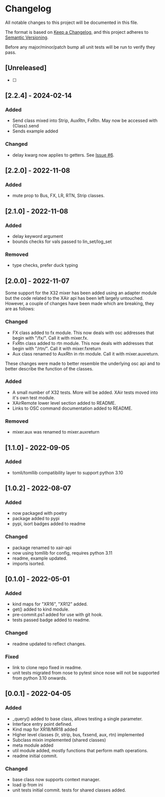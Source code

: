 # Changelog

All notable changes to this project will be documented in this file.

The format is based on [Keep a Changelog](https://keepachangelog.com/en/1.0.0/),
and this project adheres to [Semantic Versioning](https://semver.org/spec/v2.0.0.html).

Before any major/minor/patch bump all unit tests will be run to verify they pass.

## [Unreleased]

- [ ]

## [2.2.4] - 2024-02-14

### Added

- Send class mixed into Strip, AuxRtn, FxRtn. May now be accessed with {Class}.send
- Sends example added

### Changed

- delay kwarg now applies to getters. See [Issue #6](https://github.com/onyx-and-iris/xair-api-python/issues/6).

## [2.2.0] - 2022-11-08

### Added

- mute prop to Bus, FX, LR, RTN, Strip classes.

## [2.1.0] - 2022-11-08

### Added

- delay keyword argument
- bounds checks for vals passed to lin_set/log_set

### Removed

- type checks, prefer duck typing

## [2.0.0] - 2022-11-07

Some support for the X32 mixer has been added using an adapter module but the code related to the XAir api has been left largely untouched.
However, a couple of changes have been made which are breaking, they are as follows:

### Changed

- FX class added to fx module. This now deals with osc addresses that begin with "/fx/". Call it with mixer.fx.
- FxRtn class added to rtn module. This now deals with addresses that begin with "/rtn/". Call it with mixer.fxreturn
- Aux class renamed to AuxRtn in rtn module. Call it with mixer.auxreturn.

These changes were made to better resemble the underlying osc api and to better describe the function of the classes.

### Added

- A small number of X32 tests. More will be added. XAir tests moved into it's own test module.
- XAirRemote lower level section added to README.
- Links to OSC command documentation added to README.

### Removed

- mixer.aux was renamed to mixer.auxreturn

## [1.1.0] - 2022-09-05

### Added

- tomli/tomllib compatibility layer to support python 3.10

## [1.0.2] - 2022-08-07

### Added

- now packaged with poetry
- package added to pypi
- pypi, isort badges added to readme

### Changed

- package renamed to xair-api
- now using tomllib for config, requires python 3.11
- readme, example updated.
- imports isorted.

## [0.1.0] - 2022-05-01

### Added

- kind maps for "XR16", "XR12" added.
- get() added to kind module.
- pre-commit.ps1 added for use with git hook.
- tests passed badge added to readme.

### Changed

- readme updated to reflect changes.

### Fixed

- link to clone repo fixed in readme.
- unit tests migrated from nose to pytest since nose will not be supported from python 3.10 onwards.

## [0.0.1] - 2022-04-05

### Added

- \_query() added to base class, allows testing a single parameter.
- Interface entry point defined.
- Kind map for XR18/MR18 added
- Higher level classes (lr, strip, bus, fxsend, aux, rtn) implemented
- Subclass mixin implemented (shared classes)
- meta module added
- util module added, mostly functions that perform math operations.
- readme initial commit.

### Changed

- base class now supports context manager.
- load ip from ini
- unit tests initial commit. tests for shared classes added.
